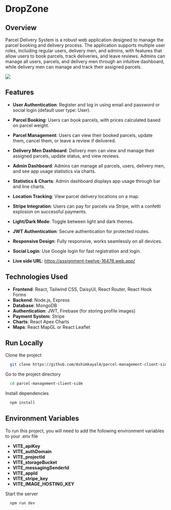 # DropZone

## Overview

Parcel Delivery System is a robust web application designed to manage the parcel booking and delivery process. The application supports multiple user roles, including regular users, delivery men, and admins, with features that allow users to book parcels, track deliveries, and leave reviews. Admins can manage all users, parcels, and delivery men through an intuitive dashboard, while delivery men can manage and track their assigned parcels.

 <p><img src="https://i.ibb.co.com/DgRLrNL1/Screenshot-124.png"/></p>

## Features

- **User Authentication**: Register and log in using email and password or social login (default user type: User).
- **Parcel Booking**: Users can book parcels, with prices calculated based on parcel weight.
- **Parcel Management**: Users can view their booked parcels, update them, cancel them, or leave a review if delivered.
- **Delivery Men Dashboard**: Delivery men can view and manage their assigned parcels, update status, and view reviews.
- **Admin Dashboard**: Admins can manage all parcels, users, delivery men, and see app usage statistics via charts.
- **Statistics & Charts**: Admin dashboard displays app usage through bar and line charts.
- **Location Tracking**: View parcel delivery locations on a map.
- **Stripe Integration**: Users can pay for parcels via Stripe, with a confetti explosion on successful payments.
- **Light/Dark Mode**: Toggle between light and dark themes.
- **JWT Authentication**: Secure authentication for protected routes.
- **Responsive Design**: Fully responsive, works seamlessly on all devices.
- **Social Login**: Use Google login for fast registration and login.

- **Live side URL**: https://assignment-twelve-16476.web.app/

## Technologies Used

- **Frontend**: React, Tailwind CSS, DaisyUI, React Router, React Hook Forms
- **Backend**: Node.js, Express
- **Database**: MongoDB
- **Authentication**: JWT, Firebase (for storing profile images)
- **Payment System**: Stripe
- **Charts**: React Apex Charts
- **Maps**: React MapGL or React Leaflet

## Run Locally

Clone the project

```bash
  git clone https://github.com/Ashimkayal4/parcel-management-client-side.git
```

Go to the project directory

```bash
  cd parcel-management-client-side
```

Install dependencies

```bash
  npm install
```
## Environment Variables
To run this project, you will need to add the following environment variables to your .env file
- **VITE_apiKey**
- **VITE_authDomain**
- **VITE_projectId**
- **VITE_storageBucket**
- **VITE_messagingSenderId**
- **VITE_appId**
- **VITE_stripe_key**
- **VITE_IMAGE_HOSTING_KEY**

Start the server

```bash
  npm run dev
```



